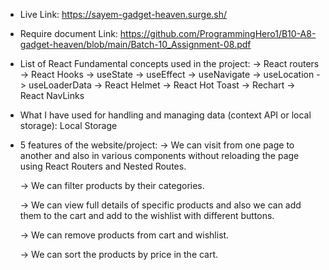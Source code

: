 * Live Link: https://sayem-gadget-heaven.surge.sh/

* Require document Link: https://github.com/ProgrammingHero1/B10-A8-gadget-heaven/blob/main/Batch-10_Assignment-08.pdf

* List of React Fundamental concepts used in the project:
    -> React routers
    -> React Hooks 
        -> useState
        -> useEffect
        -> useNavigate
        -> useLocation
        -> useLoaderData
    -> React Helmet
    -> React Hot Toast
    -> Rechart
    -> React NavLinks

* What I have used for handling and managing data (context API or local storage): Local Storage

* 5 features of the website/project:
    -> We can visit from one page to another and also in various components without reloading the page using React Routers and Nested Routes.

    -> We can filter products by their categories.

    -> We can view full details of specific products and also we can add them to the cart and add to the wishlist with different buttons. 

    -> We can remove products from cart and wishlist.

    -> We can sort the products by price in the cart.